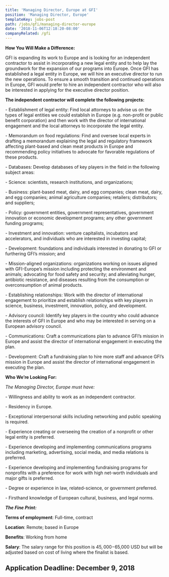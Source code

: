 ```yaml
---
title: 'Managing Director, Europe at GFI'
position: 'Managing Director, Europe'
templateKey: jobs-post
path: /jobs/gfi/managing-director-europe
date: '2018-11-06T12:18:20-08:00'
companyRelated: /gfi
---
```

**How You Will Make a Difference:**

GFI is expanding its work to Europe and is looking for an independent contractor to assist in incorporating a new legal entity and to help lay the groundwork for the expansion of our programs into Europe. Once GFI has established a legal entity in Europe, we will hire an executive director to run the new operations. To ensure a smooth transition and continued operations in Europe, GFI would prefer to hire an independent contractor who will also be interested in applying for the executive director position.

**The independent contractor will complete the following projects:**

\- Establishment of legal entity: Find local attorneys to advise us on the types of legal entities we could establish in Europe (e.g. non-profit or public benefit corporation) and then work with the director of international engagement and the local attorneys to incorporate the legal entity.

\- Memorandum on food regulations: Find and oversee local experts in drafting a memorandum explaining the legal and regulatory framework affecting plant-based and clean meat products in Europe and recommending policy initiatives to advocate for favorable regulations of these products.

\- Databases: Develop databases of key players in the field in the following subject areas:

\- Science: scientists, research institutions, and organizations;

\- Business: plant-based meat, dairy, and egg companies; clean meat, dairy, and egg companies; animal agriculture companies; retailers; distributors; and suppliers;

\- Policy: government entities, government representatives, government innovation or economic development programs; any other government funding programs;

\- Investment and innovation: venture capitalists, incubators and accelerators, and individuals who are interested in investing capital;

\- Development: foundations and individuals interested in donating to GFI or furthering GFI’s mission; and

\- Mission-aligned organizations: organizations working on issues aligned with GFI-Europe’s mission including protecting the environment and animals; advocating for food safety and security; and alleviating hunger, antibiotic resistance, and diseases resulting from the consumption or overconsumption of animal products.

\- Establishing relationships: Work with the director of international engagement to prioritize and establish relationships with key players in science, business, investment, innovation, policy, and development.

\- Advisory council: Identify key players in the country who could advance the interests of GFI in Europe and who may be interested in serving on a European advisory council.

\- Communications: Craft a communications plan to advance GFI’s mission in Europe and assist the director of international engagement in executing the plan.

\- Development: Craft a fundraising plan to hire more staff and advance GFI’s mission in Europe and assist the director of international engagement in executing the plan.

**Who We’re Looking For:**

_The Managing Director, Europe must have:_

\- Willingness and ability to work as an independent contractor.

\- Residency in Europe.

\- Exceptional interpersonal skills including networking and public speaking is required.

\- Experience creating or overseeing the creation of a nonprofit or other legal entity is preferred.

\- Experience developing and implementing communications programs including marketing, advertising, social media, and media relations is preferred.

\- Experience developing and implementing fundraising programs for nonprofits with a preference for work with high net-worth individuals and major gifts is preferred.

\- Degree or experience in law, related-science, or government preferred.

\- Firsthand knowledge of European cultural, business, and legal norms.

_**The Fine Print:**_

**Terms of employment**: Full-time, contract 

**Location**: Remote; based in Europe

**Benefits**: Working from home 

**Salary**: The salary range for this position is $45,000-$65,000 USD but will be adjusted based on cost of living where the finalist is based.

## Application Deadline: December 9, 2018
